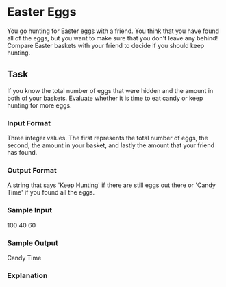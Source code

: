 <h1>Easter Eggs</h1>
You go hunting for Easter eggs with a friend. You think that you have found all of the eggs, but you want to make sure that you don't leave any behind! Compare Easter baskets with your friend to decide if you should keep hunting.

<h2>Task</h2>
If you know the total number of eggs that were hidden and the amount in both of your baskets. Evaluate whether it is time to eat candy or keep hunting for more eggs.
<h3>Input Format</h3>
Three integer values. The first represents the total number of eggs, the second, the amount in your basket, and lastly the amount that your friend has found.
<h3>Output Format</h3>
A string that says 'Keep Hunting' if there are still eggs out there or 'Candy Time' if you found all the eggs.
<h3>Sample Input</h3>
100
40
60
<h3>Sample Output</h3>
Candy Time
<h3>Explanation</h3>
